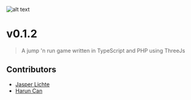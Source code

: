 ![alt text](https://www.media.lichte.info/rainbow-cube/assets/Banner.png)

# v0.1.2

> A jump 'n run game written in TypeScript and PHP using ThreeJs

## Contributors

- [Jasper Lichte](https://github.com/JasperLichte)
- [Harun Can](https://github.com/TaZn)
